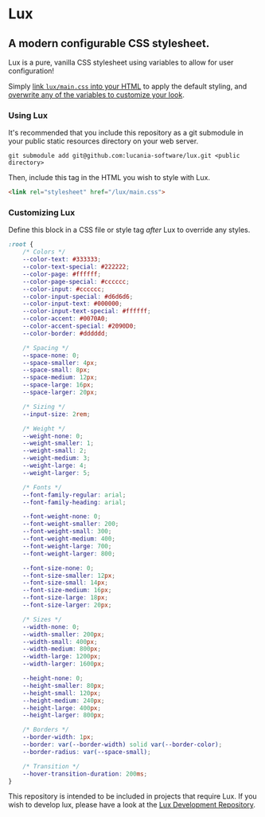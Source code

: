 # Lux

## A modern configurable CSS stylesheet.

Lux is a pure, vanilla CSS stylesheet using variables to allow for user configuration!

Simply [link `lux/main.css` into your HTML](#using-lux) to apply the default styling, and [overwrite any of the variables to customize your look](#customizing-lux).

### Using Lux
It's recommended that you include this repository as a git submodule in your public static resources directory on your web server.

`git submodule add git@github.com:lucania-software/lux.git <public directory>`

Then, include this tag in the HTML you wish to style with Lux.
```HTML
<link rel="stylesheet" href="/lux/main.css">
```

### Customizing Lux
Define this block in a CSS file or style tag _after_ Lux to override any styles.
```CSS
:root {
    /* Colors */
    --color-text: #333333;
    --color-text-special: #222222;
    --color-page: #ffffff;
    --color-page-special: #cccccc;
    --color-input: #cccccc;
    --color-input-special: #d6d6d6;
    --color-input-text: #000000;
    --color-input-text-special: #ffffff;
    --color-accent: #0070A0;
    --color-accent-special: #2090D0;
    --color-border: #dddddd;

    /* Spacing */
    --space-none: 0;
    --space-smaller: 4px;
    --space-small: 8px;
    --space-medium: 12px;
    --space-large: 16px;
    --space-larger: 20px;

    /* Sizing */
    --input-size: 2rem;

    /* Weight */
    --weight-none: 0;
    --weight-smaller: 1;
    --weight-small: 2;
    --weight-medium: 3;
    --weight-large: 4;
    --weight-larger: 5;

    /* Fonts */
    --font-family-regular: arial;
    --font-family-heading: arial;

    --font-weight-none: 0;
    --font-weight-smaller: 200;
    --font-weight-small: 300;
    --font-weight-medium: 400;
    --font-weight-large: 700;
    --font-weight-larger: 800;

    --font-size-none: 0;
    --font-size-smaller: 12px;
    --font-size-small: 14px;
    --font-size-medium: 16px;
    --font-size-large: 18px;
    --font-size-larger: 20px;

    /* Sizes */
    --width-none: 0;
    --width-smaller: 200px;
    --width-small: 400px;
    --width-medium: 800px;
    --width-large: 1200px;
    --width-larger: 1600px;

    --height-none: 0;
    --height-smaller: 80px;
    --height-small: 120px;
    --height-medium: 240px;
    --height-large: 400px;
    --height-larger: 800px;

    /* Borders */
    --border-width: 1px;
    --border: var(--border-width) solid var(--border-color);
    --border-radius: var(--space-small);

    /* Transition */
    --hover-transition-duration: 200ms;
}
```

This repository is intended to be included in projects that require Lux. If you wish to develop lux, please have a look at the [Lux Development Repository](https://github.com/lucania-software/lux-development).